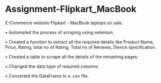# Assignment-Flipkart_MacBook

E-Commerce website Flipkart - MacBook laptops on sale.

• Automated the process of scraping using selenium.

• Created a function to extract all the required details like Product Name, Price, Rating, total no of Rating, Total no of Reviews, Device specification.

• Created a table to scrape all the details of the remaining pages.

• Changed the data type of required columns

• Converted the DataFrame to a .csv file.
